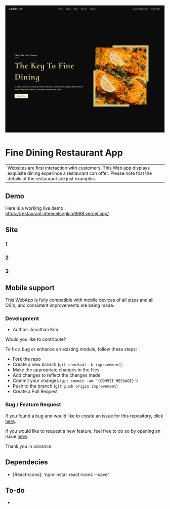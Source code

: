 # ![WebApp](https://github.com/jkim1998/Restaurant/blob/main/screenshot/Restaurant_1.png)
# Fine Dining Restaurant App
<table>
<tr>
<td>
  Websites are first interaction with customers. This Web app displays exquisite dining experince a restaurant can offer.
  Please note that the details of the restaurant are just examples.
</td>
</tr>
</table>


## Demo
Here is a working live demo :  
https://restaurant-dteecelcv-jkim1998.vercel.app/


## Site

### 1

### 2

### 3


## Mobile support
This WebApp is fully compatible with mobile devices of all sizes and all OS's, and consistent improvements are being made.


### Development
- Author: Jonathan Kim

Would you like to contribute?

To fix a bug or enhance an existing module, follow these steps:

- Fork the repo
- Create a new branch (`git checkout -b improvement`)
- Make the appropriate changes in the files
- Add changes to reflect the changes made
- Commit your changes (`git commit -am '{COMMIT MESSAGE}'`)
- Push to the branch (`git push origin improvement`)
- Create a Pull Request 

### Bug / Feature Request

If you found a bug and would like to create an issue for this repository, click [here](https://github.com/jkim1998/Restaurant/issues/new).

If you would like to request a new feature, feel free to do so by opening an issue [here](https://github.com/jkim1998/Restaurant/issues/new).

Thank you in advance.

## Dependecies 

- [React-icons]: 'npm install react-icons --save'


## To-do
- 